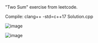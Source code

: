 "Two Sum" exercise from leetcode.

Compile: clang++ -std=c++17 Solution.cpp

![image](https://user-images.githubusercontent.com/80957111/189803935-316d56a1-089e-42a0-8b35-c7f4776e1048.png)

![image](https://user-images.githubusercontent.com/80957111/189804122-59d693c2-da47-4e4b-88c7-6a39c8146958.png)
